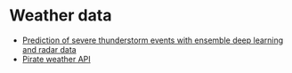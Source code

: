 # Weather data

- [Prediction of severe thunderstorm events with ensemble deep learning and radar data](https://www.nature.com/articles/s41598-022-23306-6.epdf?sharing_token=q_4Df7HMTbUQ9WMLXDmpN9RgN0jAjWel9jnR3ZoTv0PCpm1rZdS5SxfJ9WBqwSAbgQmJGXDkKrluVRIpRu5eaerxSW6ScMmq3xwubkdCpbcb2KNaPEJAcl3wCRiaTYhhNtzFwkBJPbYui6dSPK8nj89oSKTo3L7ORqP8TecYV-Q%3D)
- [Pirate weather API](https://pirateweather.net/)
